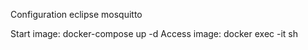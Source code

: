 Configuration eclipse mosquitto

Start image: docker-compose up -d
Access image: docker exec -it sh
